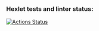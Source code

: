 ### Hexlet tests and linter status:
[![Actions Status](https://github.com/gigafungus/python-project-49/actions/workflows/hexlet-check.yml/badge.svg)](https://github.com/gigafungus/python-project-49/actions)